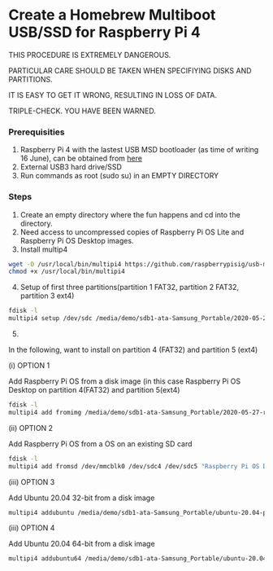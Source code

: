 # Create a Homebrew Multiboot USB/SSD for Raspberry Pi 4

THIS PROCEDURE IS EXTREMELY DANGEROUS. 

PARTICULAR CARE SHOULD BE TAKEN WHEN SPECIFIYING DISKS AND PARTITIONS.

IT IS EASY TO GET IT WRONG, RESULTING IN LOSS OF DATA. 

TRIPLE-CHECK. YOU HAVE BEEN WARNED.

### Prerequisities

1.  Raspberry Pi 4 with the lastest USB MSD bootloader (as time of writing 16 June), can be obtained from [here](https://github.com/raspberrypi/rpi-eeprom/blob/master/releases.md)
2. External USB3 hard drive/SSD
3. Run commands as root (sudo su) in an EMPTY DIRECTORY 

### Steps

1. Create an empty directory where the fun happens and cd into the directory.
2. Need access to uncompressed copies of Raspberry Pi OS Lite and Raspberry Pi OS Desktop images.
3. Install multip4 

```sh
wget -O /usr/local/bin/multipi4 https://github.com/raspberrypisig/usb-msd-raspberrypi-multios/raw/master/multipi4
chmod +x /usr/local/bin/multipi4
```

4. Setup of first three partitions(partition 1 FAT32, partition 2 FAT32, partition 3 ext4) 

```sh
fdisk -l
multipi4 setup /dev/sdc /media/demo/sdb1-ata-Samsung_Portable/2020-05-27-raspios-buster-lite-armhf.img
```
5. 

In the following, want to install on partition 4 (FAT32) and partition 5 (ext4)

(i) OPTION 1

Add Raspberry Pi OS from a disk image (in this case Raspberry Pi OS Desktop on partition 4(FAT32) and partition 5(ext4)

```sh
fdisk -l
multipi4 add fromimg /media/demo/sdb1-ata-Samsung_Portable/2020-05-27-raspios-buster-armhf.img /dev/sdc4 /dev/sdc5 "Raspberry Pi OS Desktop"
```

(ii) OPTION 2

Add Raspberry Pi OS from a OS on an existing SD card 

```sh
fdisk -l
multipi4 add fromsd /dev/mmcblk0 /dev/sdc4 /dev/sdc5 "Raspberry Pi OS Desktop"
```

(iii) OPTION 3

Add Ubuntu 20.04 32-bit from a disk image

```sh
multipi4 addubuntu /media/demo/sdb1-ata-Samsung_Portable/ubuntu-20.04-preinstalled-server-armhf+raspi.img /dev/sdc4 /dev/sdc5 "Ubuntu 20.04 32-bit"
```

(iii) OPTION 4

Add Ubuntu 20.04 64-bit from a disk image

```sh
multipi4 addubuntu64 /media/demo/sdb1-ata-Samsung_Portable/ubuntu-20.04-preinstalled-server-arm64+raspi.img /dev/sdc4 /dev/sdc5 "Ubuntu 20.04 64-bit"
```



